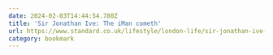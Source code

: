 ```yaml
---
date: 2024-02-03T14:44:54.780Z
title: 'Sir Jonathan Ive: The iMan cometh'
url: https://www.standard.co.uk/lifestyle/london-life/sir-jonathan-ive-the-iman-cometh-7562170.html
category: bookmark
---
```

